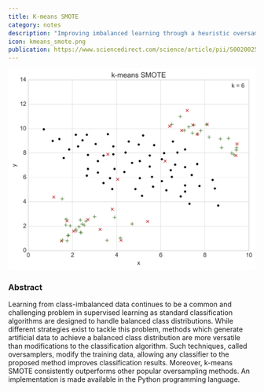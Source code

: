 ```yaml
---
title: K-means SMOTE
category: notes
description: "Improving imbalanced learning through a heuristic oversampling method based on k-means and SMOTE."
icon: kmeans_smote.png
publication: https://www.sciencedirect.com/science/article/pii/S0020025518304997
---
```




<img src="/assets/images/publications/kmeans_smote.png" class="img-fluid" alt="K-means SMOTE">



### Abstract

Learning from class-imbalanced data continues to be a common and challenging problem in supervised learning as standard classification algorithms are designed to handle balanced class distributions. While different strategies exist to tackle this problem, methods which generate artificial data to achieve a balanced class distribution are more versatile than modifications to the classification algorithm. Such techniques, called oversamplers, modify the training data, allowing any classifier to the proposed method improves classification results. Moreover, k-means SMOTE consistently outperforms other popular oversampling methods. An implementation is made available in the Python programming language.





